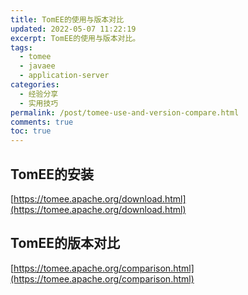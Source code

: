 ```yaml
---
title: TomEE的使用与版本对比
updated: 2022-05-07 11:22:19
excerpt: TomEE的使用与版本对比。
tags:
  - tomee
  - javaee
  - application-server
categories:
  - 经验分享
  - 实用技巧
permalink: /post/tomee-use-and-version-compare.html
comments: true
toc: true
---
```

## TomEE的安装

[https://tomee.apache.org/download.html](https://tomee.apache.org/download.html)

## TomEE的版本对比

[https://tomee.apache.org/comparison.html](https://tomee.apache.org/comparison.html)